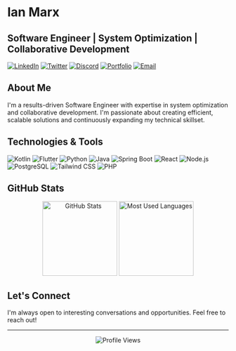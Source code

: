 # Ian Marx

## Software Engineer | System Optimization | Collaborative Development

[![LinkedIn](https://img.shields.io/badge/LinkedIn-0077B5?style=for-the-badge&logo=linkedin&logoColor=white)](https://linkedin.com/in/ian-marx)
[![Twitter](https://img.shields.io/badge/Twitter-1DA1F2?style=for-the-badge&logo=twitter&logoColor=white)](https://x.com/its_imarx)
[![Discord](https://img.shields.io/badge/Discord-7289DA?style=for-the-badge&logo=discord&logoColor=white)](https://discordapp.com/users/Marx_6)
[![Portfolio](https://img.shields.io/badge/Portfolio-4285F4?style=for-the-badge&logo=google-chrome&logoColor=white)](https://imarx-webportfolio.netlify.app/)
[![Email](https://img.shields.io/badge/Email-D14836?style=for-the-badge&logo=gmail&logoColor=white)](mailto:imarx5277@gmail.com)

## About Me

I'm a results-driven Software Engineer with expertise in system optimization and collaborative development. I'm passionate about creating efficient, scalable solutions and continuously expanding my technical skillset.

## Technologies & Tools

![Kotlin](https://img.shields.io/badge/Kotlin-7F52FF?style=for-the-badge&logo=kotlin&logoColor=white)
![Flutter](https://img.shields.io/badge/Flutter-02569B?style=for-the-badge&logo=flutter&logoColor=white)
![Python](https://img.shields.io/badge/Python-3776AB?style=for-the-badge&logo=python&logoColor=white)
![Java](https://img.shields.io/badge/Java-ED8B00?style=for-the-badge&logo=openjdk&logoColor=white)
![Spring Boot](https://img.shields.io/badge/Spring_Boot-6DB33F?style=for-the-badge&logo=spring-boot&logoColor=white)
![React](https://img.shields.io/badge/React-20232A?style=for-the-badge&logo=react&logoColor=61DAFB)
![Node.js](https://img.shields.io/badge/Node.js-339933?style=for-the-badge&logo=nodedotjs&logoColor=white)
![PostgreSQL](https://img.shields.io/badge/PostgreSQL-316192?style=for-the-badge&logo=postgresql&logoColor=white)
![Tailwind CSS](https://img.shields.io/badge/Tailwind_CSS-38B2AC?style=for-the-badge&logo=tailwind-css&logoColor=white)
![PHP](https://img.shields.io/badge/PHP-777BB4?style=for-the-badge&logo=php&logoColor=white)

## GitHub Stats

<div align="center">
  <img src="https://github-readme-stats.vercel.app/api?username=Marx-wrld&show_icons=true&theme=tokyonight" alt="GitHub Stats" height="170" />
  <img src="https://github-readme-stats.vercel.app/api/top-langs?username=Marx-wrld&layout=compact&theme=tokyonight" alt="Most Used Languages" height="170" />
</div>

## Let's Connect

I'm always open to interesting conversations and opportunities. Feel free to reach out!

---

<div align="center">
  <img src="https://komarev.com/ghpvc/?username=Marx-wrld&color=blue" alt="Profile Views" />
</div>
